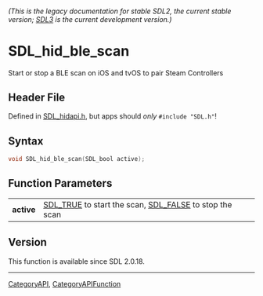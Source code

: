 ###### (This is the legacy documentation for stable SDL2, the current stable version; [SDL3](https://wiki.libsdl.org/SDL3/) is the current development version.)
# SDL_hid_ble_scan

Start or stop a BLE scan on iOS and tvOS to pair Steam Controllers

## Header File

Defined in [SDL_hidapi.h](https://github.com/libsdl-org/SDL/blob/SDL2/include/SDL_hidapi.h), but apps should _only_ `#include "SDL.h"`!

## Syntax

```c
void SDL_hid_ble_scan(SDL_bool active);

```

## Function Parameters

|                |                                                                                 |
| -------------- | ------------------------------------------------------------------------------- |
| **active**     | [SDL_TRUE](SDL_TRUE) to start the scan, [SDL_FALSE](SDL_FALSE) to stop the scan |

## Version

This function is available since SDL 2.0.18.

----
[CategoryAPI](CategoryAPI), [CategoryAPIFunction](CategoryAPIFunction)

